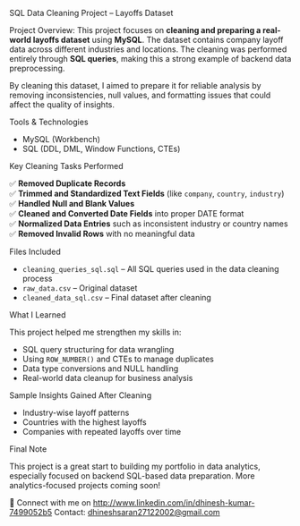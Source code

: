 SQL Data Cleaning Project – Layoffs Dataset

Project Overview:
              This project focuses on **cleaning and preparing a real-world layoffs dataset** using **MySQL**. The dataset contains company layoff data across different industries and locations. The cleaning was performed entirely through **SQL queries**, making this a strong example of backend data preprocessing.

By cleaning this dataset, I aimed to prepare it for reliable analysis by removing inconsistencies, null values, and formatting issues that could affect the quality of insights.

 Tools & Technologies
- MySQL (Workbench)
- SQL (DDL, DML, Window Functions, CTEs)

Key Cleaning Tasks Performed

✅ **Removed Duplicate Records**  
✅ **Trimmed and Standardized Text Fields** (like `company`, `country`, `industry`)  
✅ **Handled Null and Blank Values**  
✅ **Cleaned and Converted Date Fields** into proper DATE format  
✅ **Normalized Data Entries** such as inconsistent industry or country names  
✅ **Removed Invalid Rows** with no meaningful data

Files Included

- `cleaning_queries_sql.sql` – All SQL queries used in the data cleaning process
-  `raw_data.csv` – Original dataset
-  `cleaned_data_sql.csv` – Final dataset after cleaning 

 What I Learned

This project helped me strengthen my skills in:
- SQL query structuring for data wrangling
- Using `ROW_NUMBER()` and CTEs to manage duplicates
- Data type conversions and NULL handling
- Real-world data cleanup for business analysis

Sample Insights Gained After Cleaning 

- Industry-wise layoff patterns
- Countries with the highest layoffs
- Companies with repeated layoffs over time

Final Note

This project is a great start to building my portfolio in data analytics, especially focused on backend SQL-based data preparation. More analytics-focused projects coming soon!

🔗 Connect with me on http://www.linkedin.com/in/dhinesh-kumar-7499052b5
Contact: dhineshsaran27122002@gmail.com

